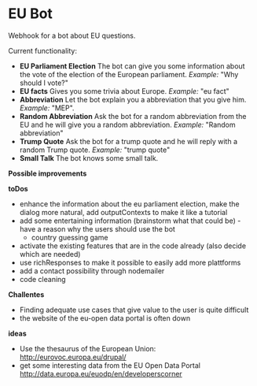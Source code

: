# EU Bot #

Webhook for a bot about EU questions.


Current functionality: 
- __EU Parliament Election__ The bot can give you some information about the vote of the election of the European parliament. _Example:_ "Why should I vote?"
- __EU facts__ Gives you some trivia about Europe. _Example:_ "eu fact"
- __Abbreviation__ Let the bot explain you a abbreviation that you give him. _Example:_ "MEP". 
- __Random Abbreviation__ Ask the bot for a random abbreviation from the EU and he will give you a random abbreviation. _Example:_ "Random abbreviation"
- __Trump Quote__ Ask the bot for a trump quote and he will reply with a random Trump quote. _Example:_ "trump quote"
- __Small Talk__ The bot knows some small talk.

__Possible improvements__


__toDos__
- enhance the information about the eu parliament election, make the dialog more natural, add outputContexts to make it like a tutorial
- add some entertaining information (brainstorm what that could be) - have a reason why the users should use the bot
    - country guessing game
- activate the existing features that are in the code already (also decide which are needed)
- use richResponses to make it possible to easily add more plattforms
- add a contact possibility through nodemailer
- code cleaning


__Challentes__
- Finding adequate use cases that give value to the user is quite difficult
- the website of the eu-open data portal is often down

__ideas__
- Use the thesaurus of the European Union: http://eurovoc.europa.eu/drupal/ 
- get some interesting data from the EU Open Data Portal http://data.europa.eu/euodp/en/developerscorner